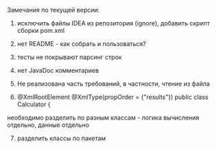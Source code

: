 Замечания по текущей версии:

1. исключить файлы IDEA из репозитория (ignore), добавить скрипт сборки pom.xml

2. нет README - как собрать и пользоваться?

3. тесты не покрывают парсинг строк

4. нет JavaDoc комментариев

5. Не реализована часть требований, в частности, чтение из файла

6. @XmlRootElement
@XmlType(propOrder = {"results"})
public class Calculator {

необходимо разделить по разным классам - логика вычисления отдельно, данные отдельно

7. разделить классы по пакетам